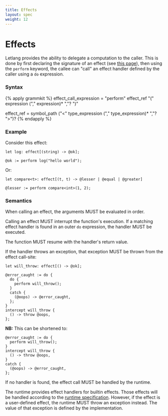 ```yaml
---
title: Effects
layout: spec
weight: 12
---
```


# Effects

Letlang provides the ability to delegate a computation to the caller. This is
done by first declaring the signature of an effect (see
[this page](./spec/symbols/effect)), then using the `perform` keyword, the
callee can "call" an effect handler defined by the caller using a `do`
expression.

### Syntax

{% apply grammkit %}
effect_call_expression
  = "perform" effect_ref "(" expression ("," expression)* ","? ")"

effect_ref = symbol_path ("<" type_expression ("," type_expression)* ","? ">")?
{% endapply %}


### Example

Consider this effect:

```letlang
let log: effect[(string) -> @ok];
```

```letlang
@ok := perform log("hello world");
```

Or:

```letlang
let compare<t>: effect[(t, t) -> @lesser | @equal | @greater]
```

```letlang
@lesser := perform compare<int>(1, 2);
```

### Semantics

When calling an effect, the arguments MUST be evaluated in order.

Calling an effect MUST interrupt the function's execution. If a matching effect
handler is found in an outer `do` expression, the handler MUST be executed.

The function MUST resume with the handler's return value.

If the handler throws an exception, that exception MUST be thrown from the
effect call-site:

```letlang
let will_throw: effect[() -> @ok];
```

```letlang
@error_caught := do {
  do {
    perform will_throw();
  }
  catch {
    (@oops) -> @error_caught,
  };
}
intercept will_throw {
  () -> throw @oops,
};
```

**NB:** This can be shortened to:

```letlang
@error_caught := do {
  perform will_throw();
}
intercept will_throw {
  () -> throw @oops,
}
catch {
  (@oops) -> @error_caught,
};
```

If no handler is found, the effect call MUST be handled by the runtime.

The runtime provides effect handlers for builtin effects. Those effects will be
handled according to the [runtime specification](./spec/runtime/effects).
However, if the effect is a user-defined effect, the runtime MUST throw an
exception instead. The value of that exception is defined by the implementation.
